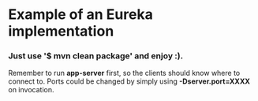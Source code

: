 # Example of an Eureka implementation
### Just use '$ mvn clean package' and enjoy :).
Remember to run **app-server** first, so the clients should know where to connect to.
Ports could be changed by simply using **-Dserver.port=XXXX** on invocation.
